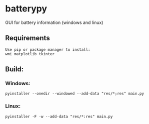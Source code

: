 # batterypy
GUI for battery information (windows and linux)

## Requirements
```
Use pip or package manager to install:
wmi matplotlib tkinter
```
## Build:
### Windows:
```
pyinstaller --onedir --windowed --add-data "res/*;res" main.py
```
### Linux:
```
pyinstaller -F -w --add-data "res/*:res" main.py
```

